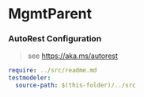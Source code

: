 # MgmtParent
### AutoRest Configuration
> see https://aka.ms/autorest

``` yaml
require: ../src/readme.md
testmodeler: 
  source-path: $(this-folder)/../src
```
